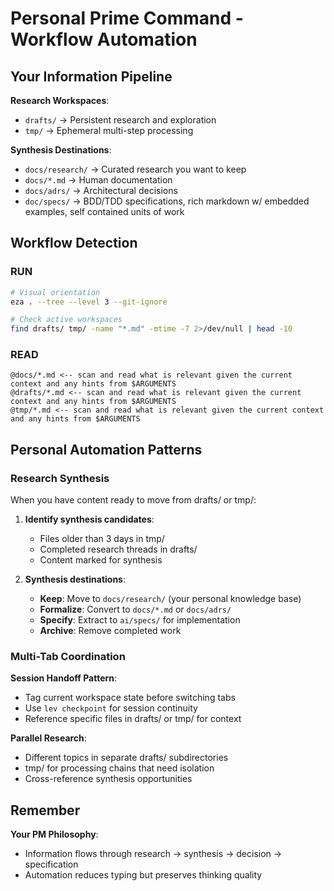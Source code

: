 # Personal Prime Command - Workflow Automation

## Your Information Pipeline

**Research Workspaces**:
- `drafts/` → Persistent research and exploration
- `tmp/` → Ephemeral multi-step processing 

**Synthesis Destinations**:
- `docs/research/` → Curated research you want to keep
- `docs/*.md` → Human documentation  
- `docs/adrs/` → Architectural decisions
- `doc/specs/` → BDD/TDD specifications, rich markdown w/ embedded examples, self contained units of work

## Workflow Detection

### RUN
```bash
# Visual orientation
eza . --tree --level 3 --git-ignore

# Check active workspaces  
find drafts/ tmp/ -name "*.md" -mtime -7 2>/dev/null | head -10
```

### READ
```
@docs/*.md <-- scan and read what is relevant given the current context and any hints from $ARGUMENTS
@drafts/*.md <-- scan and read what is relevant given the current context and any hints from $ARGUMENTS
@tmp/*.md <-- scan and read what is relevant given the current context and any hints from $ARGUMENTS
```

## Personal Automation Patterns

### Research Synthesis
When you have content ready to move from drafts/ or tmp/:

1. **Identify synthesis candidates**:
   - Files older than 3 days in tmp/
   - Completed research threads in drafts/
   - Content marked for synthesis

2. **Synthesis destinations**:
   - **Keep**: Move to `docs/research/` (your personal knowledge base)
   - **Formalize**: Convert to `docs/*.md` or `docs/adrs/`
   - **Specify**: Extract to `ai/specs/` for implementation
   - **Archive**: Remove completed work

### Multi-Tab Coordination

**Session Handoff Pattern**:
- Tag current workspace state before switching tabs
- Use `lev checkpoint` for session continuity
- Reference specific files in drafts/ or tmp/ for context

**Parallel Research**:
- Different topics in separate drafts/ subdirectories
- tmp/ for processing chains that need isolation
- Cross-reference synthesis opportunities

## Remember

**Your PM Philosophy**:
- Information flows through research → synthesis → decision → specification
- Automation reduces typing but preserves thinking quality

